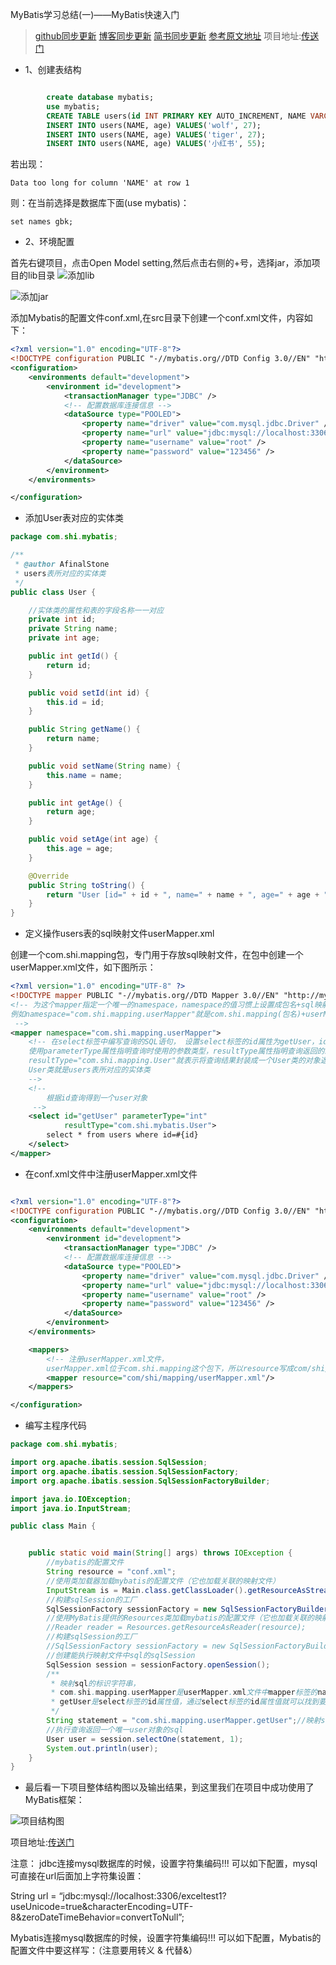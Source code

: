 MyBatis学习总结(一)——MyBatis快速入门

>[github同步更新](https://github.com/AFinalStone?tab=repositories)
[博客同步更新](http://blog.csdn.net/abc6368765)
[简书同步更新](http://www.jianshu.com/u/0e4907a8f36b)
[参考原文地址](http://www.cnblogs.com/xdp-gacl/p/4261895.html)
项目地址:[传送门](https://github.com/AFinalStone/MyBatis)

- 1、创建表结构

```SQL

        create database mybatis;
        use mybatis;
        CREATE TABLE users(id INT PRIMARY KEY AUTO_INCREMENT, NAME VARCHAR(20), age INT)ENGINE=InnoDB DEFAULT CHARSET=utf8;
        INSERT INTO users(NAME, age) VALUES('wolf', 27);
        INSERT INTO users(NAME, age) VALUES('tiger', 27);
        INSERT INTO users(NAME, age) VALUES('小红书', 55);  
```
若出现：

```error
Data too long for column 'NAME' at row 1
```
则：在当前选择是数据库下面(use mybatis)：
```
set names gbk;
```

- 2、环境配置

首先右键项目，点击Open Model setting,然后点击右侧的+号，选择jar，添加项目的lib目录
![添加lib](https://raw.githubusercontent.com/AFinalStone/MyBatis/master/MyBatis_01/pic/open_setting.png)

![添加jar](https://raw.githubusercontent.com/AFinalStone/MyBatis/master/MyBatis_01/pic/add_lib.png)

添加Mybatis的配置文件conf.xml,在src目录下创建一个conf.xml文件，内容如下：

```xml
<?xml version="1.0" encoding="UTF-8"?>
<!DOCTYPE configuration PUBLIC "-//mybatis.org//DTD Config 3.0//EN" "http://mybatis.org/dtd/mybatis-3-config.dtd">
<configuration>
    <environments default="development">
        <environment id="development">
            <transactionManager type="JDBC" />
            <!-- 配置数据库连接信息 -->
            <dataSource type="POOLED">
                <property name="driver" value="com.mysql.jdbc.Driver" />
                <property name="url" value="jdbc:mysql://localhost:3306/mybatis" />
                <property name="username" value="root" />
                <property name="password" value="123456" />
            </dataSource>
        </environment>
    </environments>

</configuration>

```

- 添加User表对应的实体类

```java
package com.shi.mybatis;

/**
 * @author AfinalStone
 * users表所对应的实体类
 */
public class User {

    //实体类的属性和表的字段名称一一对应
    private int id;
    private String name;
    private int age;

    public int getId() {
        return id;
    }

    public void setId(int id) {
        this.id = id;
    }

    public String getName() {
        return name;
    }

    public void setName(String name) {
        this.name = name;
    }

    public int getAge() {
        return age;
    }

    public void setAge(int age) {
        this.age = age;
    }

    @Override
    public String toString() {
        return "User [id=" + id + ", name=" + name + ", age=" + age + "]";
    }
}
```

- 定义操作users表的sql映射文件userMapper.xml
  
创建一个com.shi.mapping包，专门用于存放sql映射文件，在包中创建一个userMapper.xml文件，如下图所示：

```xml
<?xml version="1.0" encoding="UTF-8" ?>
<!DOCTYPE mapper PUBLIC "-//mybatis.org//DTD Mapper 3.0//EN" "http://mybatis.org/dtd/mybatis-3-mapper.dtd">
<!-- 为这个mapper指定一个唯一的namespace，namespace的值习惯上设置成包名+sql映射文件名，这样就能够保证namespace的值是唯一的
例如namespace="com.shi.mapping.userMapper"就是com.shi.mapping(包名)+userMapper(userMapper.xml文件去除后缀)
 -->
<mapper namespace="com.shi.mapping.userMapper">
    <!-- 在select标签中编写查询的SQL语句， 设置select标签的id属性为getUser，id属性值必须是唯一的，不能够重复
    使用parameterType属性指明查询时使用的参数类型，resultType属性指明查询返回的结果集类型
    resultType="com.shi.mapping.User"就表示将查询结果封装成一个User类的对象返回
    User类就是users表所对应的实体类
    -->
    <!--
        根据id查询得到一个user对象
     -->
    <select id="getUser" parameterType="int"
            resultType="com.shi.mybatis.User">
        select * from users where id=#{id}
    </select>
</mapper>
```

- 在conf.xml文件中注册userMapper.xml文件

```xml

<?xml version="1.0" encoding="UTF-8"?>
<!DOCTYPE configuration PUBLIC "-//mybatis.org//DTD Config 3.0//EN" "http://mybatis.org/dtd/mybatis-3-config.dtd">
<configuration>
    <environments default="development">
        <environment id="development">
            <transactionManager type="JDBC" />
            <!-- 配置数据库连接信息 -->
            <dataSource type="POOLED">
                <property name="driver" value="com.mysql.jdbc.Driver" />
                <property name="url" value="jdbc:mysql://localhost:3306/mybatis" />
                <property name="username" value="root" />
                <property name="password" value="123456" />
            </dataSource>
        </environment>
    </environments>

    <mappers>
        <!-- 注册userMapper.xml文件，
        userMapper.xml位于com.shi.mapping这个包下，所以resource写成com/shi/mapping/userMapper.xml-->
        <mapper resource="com/shi/mapping/userMapper.xml"/>
    </mappers>

</configuration>

```

- 编写主程序代码

```java
package com.shi.mybatis;

import org.apache.ibatis.session.SqlSession;
import org.apache.ibatis.session.SqlSessionFactory;
import org.apache.ibatis.session.SqlSessionFactoryBuilder;

import java.io.IOException;
import java.io.InputStream;

public class Main {


    public static void main(String[] args) throws IOException {
        //mybatis的配置文件
        String resource = "conf.xml";
        //使用类加载器加载mybatis的配置文件（它也加载关联的映射文件）
        InputStream is = Main.class.getClassLoader().getResourceAsStream(resource);
        //构建sqlSession的工厂
        SqlSessionFactory sessionFactory = new SqlSessionFactoryBuilder().build(is);
        //使用MyBatis提供的Resources类加载mybatis的配置文件（它也加载关联的映射文件）
        //Reader reader = Resources.getResourceAsReader(resource);
        //构建sqlSession的工厂
        //SqlSessionFactory sessionFactory = new SqlSessionFactoryBuilder().build(reader);
        //创建能执行映射文件中sql的sqlSession
        SqlSession session = sessionFactory.openSession();
        /**
         * 映射sql的标识字符串，
         * com.shi.mapping.userMapper是userMapper.xml文件中mapper标签的namespace属性的值，
         * getUser是select标签的id属性值，通过select标签的id属性值就可以找到要执行的SQL
         */
        String statement = "com.shi.mapping.userMapper.getUser";//映射sql的标识字符串
        //执行查询返回一个唯一user对象的sql
        User user = session.selectOne(statement, 1);
        System.out.println(user);
    }
}
```

- 最后看一下项目整体结构图以及输出结果，到这里我们在项目中成功使用了MyBatis框架：



![项目结构图](https://raw.githubusercontent.com/AFinalStone/MyBatis/master/MyBatis_01/pic/project_struct.png)

项目地址:[传送门](https://github.com/AFinalStone/MyBatis)

注意： 
jdbc连接mysql数据库的时候，设置字符集编码!!! 
可以如下配置，mysql可直接在url后面加上字符集设置：

String url = “jdbc:mysql://localhost:3306/exceltest1?useUnicode=true&characterEncoding=UTF-8&zeroDateTimeBehavior=convertToNull”;

Mybatis连接mysql数据库的时候，设置字符集编码!!! 
可以如下配置，Mybatis的配置文件中要这样写：（注意要用转义 & 代替&）